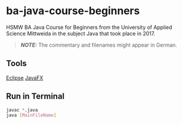 # ba-java-course-beginners

HSMW BA Java Course for Beginners from the University of Applied Science Mittweida in the subject Java that took place in 2017.

> **_NOTE:_** The commentary and filenames might appear in German.

## Tools

[Eclipse](https://www.eclipse.org)
[JavaFX](https://openjfx.io/)

## Run in Terminal

```bash
javac *.java
java [MainFileName]
```
